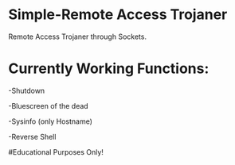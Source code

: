 # Simple-Remote Access Trojaner
Remote Access Trojaner through Sockets.

# Currently Working Functions:

-Shutdown

-Bluescreen of the dead

-Sysinfo (only Hostname)

-Reverse Shell

#Educational Purposes Only!



